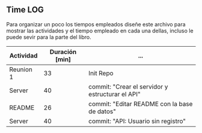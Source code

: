 ## Time LOG

Para organizar un poco los tiempos empleados diseñe este archivo para mostrar las actividades y el tiempo empleado en cada una dellas, incluso le puede sevir para la parte del libro.


| Actividad 	| Duración [min] 	| ... 	
|-----------	|----------------	|-----	
| Reunion 1 	| 33             	| Init Repo    	
| Server      	| 40               	| commit: "Crear el servidor y estructurar el API"
| README      	| 26               	| commit: "Editar README con la base de datos"   	
| Server      	| 40               	| commit: "API: Usuario sin registro"
